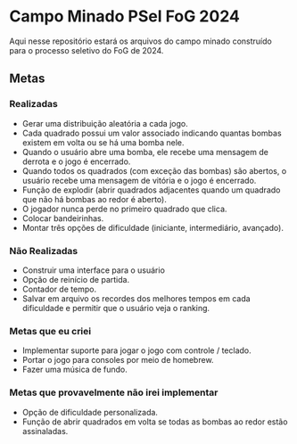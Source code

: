 # Campo Minado PSel FoG 2024

Aqui nesse repositório estará os arquivos do campo minado construído para o
processo seletivo do FoG de 2024.

## Metas

### Realizadas
- Gerar uma distribuição aleatória a cada jogo.
- Cada quadrado possui um valor associado indicando quantas bombas existem em volta
ou se há uma bomba nele.
- Quando o usuário abre uma bomba, ele recebe uma mensagem de derrota e o jogo
é encerrado.
- Quando todos os quadrados (com exceção das bombas) são abertos, o usuário
recebe uma mensagem de vitória e o jogo é encerrado.
- Função de explodir (abrir quadrados adjacentes quando um quadrado que não
há bombas ao redor é aberto).
- O jogador nunca perde no primeiro quadrado que clica.
- Colocar bandeirinhas.
- Montar três opções de dificuldade (iniciante, intermediário, avançado).

### Não Realizadas
- Construir uma interface para o usuário
- Opção de reinício de partida.
- Contador de tempo.
- Salvar em arquivo os recordes dos melhores tempos em cada dificuldade
e permitir que o usuário veja o ranking.

### Metas que eu criei
- Implementar suporte para jogar o jogo com controle / teclado.
- Portar o jogo para consoles por meio de homebrew.
- Fazer uma música de fundo.

### Metas que provavelmente não irei implementar
- Opção de dificuldade personalizada.
- Função de abrir quadrados em volta se todas as bombas ao redor
estão assinaladas.
